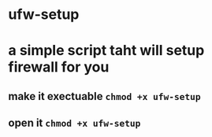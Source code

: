 # ufw-setup

# a simple script taht will setup firewall for you 

make it exectuable ``chmod +x ufw-setup``
-
open it  ``chmod +x ufw-setup``
-                      
